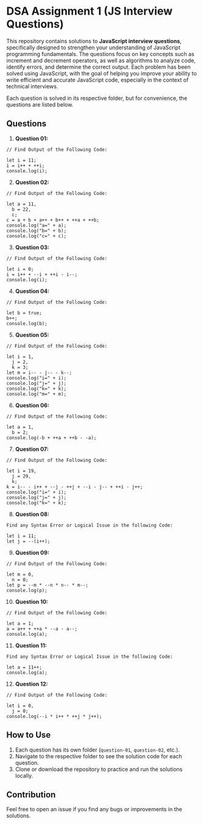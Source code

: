 # DSA Assignment 1 (JS Interview Questions)

This repository contains solutions to **JavaScript interview questions**, specifically designed to strengthen your understanding of JavaScript programming fundamentals. The questions focus on key concepts such as increment and decrement operators, as well as algorithms to analyze code, identify errors, and determine the correct output. Each problem has been solved using JavaScript, with the goal of helping you improve your ability to write efficient and accurate JavaScript code, especially in the context of technical interviews.

Each question is solved in its respective folder, but for convenience, the questions are listed below.

## Questions

1. **Question 01:**

```
// Find Output of the Following Code:

let i = 11;
i = i++ + ++i;
console.log(i);
```

2. **Question 02:**

```
// Find Output of the Following Code:

let a = 11,
  b = 22,
  c;
c = a + b + a++ + b++ + ++a + ++b;
console.log("a=" + a);
console.log("b=" + b);
console.log("c=" + c);
```

3. **Question 03:**

```
// Find Output of the Following Code:

let i = 0;
i = i++ + --i + ++i - i--;
console.log(i);
```

4. **Question 04:**

```
// Find Output of the Following Code:

let b = true;
b++;
console.log(b);
```

5. **Question 05:**

```
// Find Output of the Following Code:

let i = 1,
  j = 2,
  k = 3;
let m = i-- - j-- - k--;
console.log("i=" + i);
console.log("j=" + j);
console.log("k=" + k);
console.log("m=" + m);
```

6. **Question 06:**

```
// Find Output of the Following Code:

let a = 1,
  b = 2;
console.log(-b + ++a + ++b - -a);
```

7. **Question 07:**

```
// Find Output of the Following Code:

let i = 19,
  j = 29,
  k;
k = i-- - i++ + --j - ++j + --i - j-- + ++i - j++;
console.log("i=" + i);
console.log("j=" + j);
console.log("k=" + k);
```

8. **Question 08:**

```
Find any Syntax Error or Logical Issue in the following Code:

let i = 11;
let j = --(i++);
```

9. **Question 09:**

```
// Find Output of the Following Code:

let m = 0,
  n = 0;
let p = --m * --n * n-- * m--;
console.log(p);

```

10. **Question 10:**

```
// Find Output of the Following Code:

let a = 1;
a = a++ + ++a * --a - a--;
console.log(a);
```

11. **Question 11:**

```
Find any Syntax Error or Logical Issue in the following Code:

let a = 11++;
console.log(a);
```

12. **Question 12:**

```
// Find Output of the Following Code:

let i = 0,
  j = 0;
console.log(--i * i++ * ++j * j++);
```

## How to Use

1. Each question has its own folder (`question-01`, `question-02`, etc.).
2. Navigate to the respective folder to see the solution code for each question.
3. Clone or download the repository to practice and run the solutions locally.

## Contribution

Feel free to open an issue if you find any bugs or improvements in the solutions.
